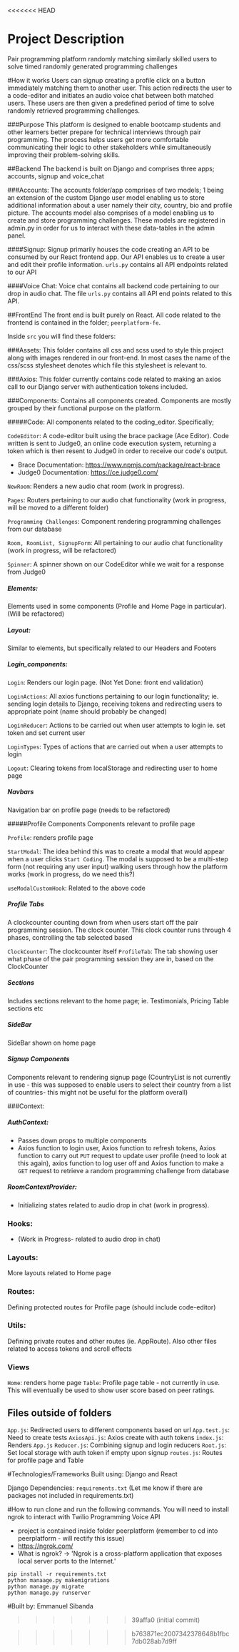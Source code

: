 <<<<<<< HEAD
# Project Description
Pair programming platform randomly matching similarly skilled users to solve timed randomly generated programming challenges

#How it works
Users can signup creating a profile click on a button immediately matching them to another user. This action redirects the user to a code-editor and initiates an audio voice chat between both matched users. These users are then given a predefined period of time to solve randomly retrieved programming challenges.

###Purpose
This platform is designed to enable bootcamp students and other learners better prepare for technical interviews through pair programming. The process helps users get more comfortable communicating their logic to other stakeholders while simultaneously improving their problem-solving skills.

##Backend
The backend is built on Django and comprises three apps; accounts, signup and voice_chat

###Accounts: 
The accounts folder/app comprises of two models; 1 being an extension of the custom Django user model enabling us to store additional information about a user namely their city, country, bio and profile picture. The accounts model also comprises of a model enabling us to create and store programming challenges. These models are registered in admin.py in order for us to interact with these data-tables in the admin panel.

####Signup: 
Signup primarily houses the code creating an API to be consumed by our React frontend app. Our API enables us to create a user and edit their profile information. `urls.py` contains all API endpoints related to our API

####Voice Chat: 
Voice chat contains all backend code pertaining to our drop in audio chat. The file `urls.py` contains all API end points related to this API.

##FrontEnd
The front end is built purely on React. All code related to the frontend is contained in the folder; `peerplatform-fe`.

Inside `src` you will find these folders:

###Assets:
This folder contains all css and scss used to style this project along with images rendered in our front-end. In most cases the name of the css/scss stylesheet denotes which file this stylesheet is relevant to.

###Axios:
This folder currently contains code related to making an axios call to our Django server with authentication tokens included.

###Components:
Contains all components created. Components are mostly grouped by their functional purpose on the platform. 

#####Code: 
All components related to the coding_editor. Specifically;

`CodeEditor`: A code-editor built using the brace package (Ace Editor). Code written is sent to Judge0, an online code execution system, returning a token which is then resent to Judge0 in order to receive our code's output.

- Brace Documentation: https://www.npmjs.com/package/react-brace
- Judge0 Documentation: https://ce.judge0.com/

`NewRoom`: Renders a new audio chat room (work in progress).

`Pages`: Routers pertaining to our audio chat functionality (work in progress, will be moved to a different folder)

`Programming Challenges`: Component rendering programming challenges from our database

`Room, RoomList, SignupForm`: All pertaining to our audio chat functionality (work in progress, will be refactored)

`Spinner`: A spinner shown on our CodeEditor while we wait for a response from Judge0

##### Elements:
Elements used in some components (Profile and Home Page in particular). (Will be refactored)

##### Layout:
Similar to elements, but specifically related to our Headers and Footers

##### Login_components:
`Login`: Renders our login page. (Not Yet Done: front end validation)

`LoginActions`: All axios functions pertaining to our login functionality; ie. sending login details to Django, receiving tokens and redirecting users to appropriate point (name should probably be changed)

`LoginReducer`: Actions to be carried out when user attempts to login ie. set token and set current user

`LoginTypes`: Types of actions that are carried out when a user attempts to login

`Logout`: Clearing tokens from localStorage and redirecting user to home page

##### Navbars
Navigation bar on profile page (needs to be refactored)

#####Profile Components
Components relevant to profile page

`Profile`: renders profile page

`StartModal`: The idea behind this was to create a modal that would appear when a user clicks `Start Coding`. The modal is supposed to be a multi-step form (not requiring any user input) walking users through how the platform works (work in progress, do we need this?)

`useModalCustomHook`: Related to the above code

##### Profile Tabs
A clockcounter counting down from when users start off the pair programming session. The clock counter. This clock counter runs through 4 phases, controlling the tab selected based

`ClockCounter`: The clockcounter itself
`ProfileTab`: The tab showing user what phase of the pair programming session they are in, based on the ClockCounter

##### Sections
Includes sections relevant to the home page; ie. Testimonials, Pricing Table sections etc

##### SideBar
SideBar shown on home page

##### Signup Components
Components relevant to rendering signup page (CountryList is not currently in use - this was supposed to enable users to select their country from a list of countries- this might not be useful for the platform overall)

###Context:

##### AuthContext:
- Passes down props to multiple components
- Axios function to login user, Axios function to refresh tokens, Axios function to carry out `PUT` request to update user profile (need to look at this again), axios function to log user off and Axios function to make a `GET` request to retrieve a random programming challenge from database

##### RoomContextProvider:
- Initializing states related to audio drop in chat (work in progress).

### Hooks:
- (Work in Progress- related to audio drop in chat)

### Layouts:
More layouts related to Home page

### Routes:
Defining protected routes for Profile page (should include code-editor)

### Utils:
Defining private routes and other routes (ie. AppRoute). Also other files related to access tokens and scroll effects

### Views
`Home`: renders home page
`Table`: Profile page table - not currently in use. This will eventually be used to show user score based on peer ratings.

## Files outside of folders

`App.js`: Redirected users to different components based on url
`App.test.js`: Need to create tests
`AxiosApi.js`: Axios create with auth tokens
`index.js`: Renders `App.js`
`Reducer.js`: Combining signup and login reducers
`Root.js`: Set local storage with auth token if empty upon signup
`routes.js`: Routes for profile page and Table


#Technologies/Frameworks
Built using: Django and React

Django Dependencies: `requirements.txt` (Let me know if there are packages not included in requirements.txt)

#How to run
clone and run the following commands. You will need to install ngrok to interact with Twilio Programming Voice API
- project is contained inside folder peerplatform (remember to cd into peerplatform - will rectify this issue)
- https://ngrok.com/
- What is ngrok? -> 'Ngrok is a cross-platform application that exposes local server ports to the Internet.'

```
pip install -r requirements.txt
python manaage.py makemigrations
python manage.py migrate
python manage.py runserver
```

#Built by: Emmanuel Sibanda


>>>>>>> 39affa0 (initial commit)

>>>>>>> b763871ec2007342378648b1fbc7db028ab7d9ff
